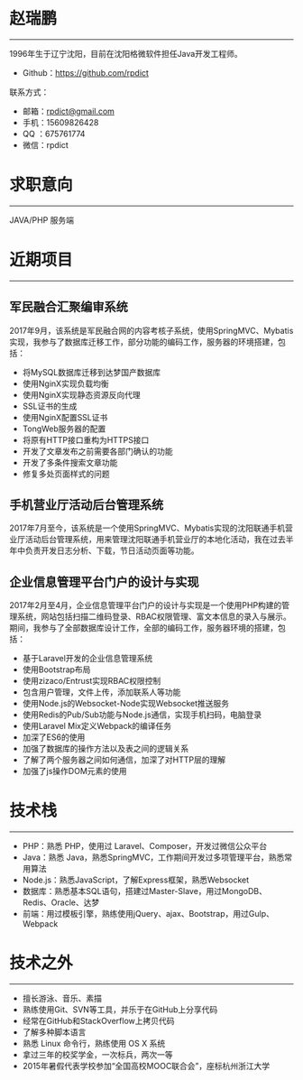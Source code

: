 # 赵瑞鹏

* * *
1996年生于辽宁沈阳，目前在沈阳格微软件担任Java开发工程师。

* Github：https://github.com/rpdict

联系方式：

* 邮箱：[rpdict@gmail.com](mailto:rpdict@gmail.com)
* 手机：15609826428
* QQ  ：675761774
* 微信：rpdict

# 求职意向

* * *
JAVA/PHP 服务端

# 近期项目

* * *



## 军民融合汇聚编审系统

2017年9月，该系统是军民融合网的内容考核子系统，使用SpringMVC、Mybatis实现，我参与了数据库迁移工作，部分功能的编码工作，服务器的环境搭建，包括：

* 将MySQL数据库迁移到达梦国产数据库
* 使用NginX实现负载均衡
* 使用NginX实现静态资源反向代理
* SSL证书的生成
* 使用NginX配置SSL证书
* TongWeb服务器的配置
* 将原有HTTP接口重构为HTTPS接口
* 开发了文章发布之前需要各部门确认的功能
* 开发了多条件搜索文章功能
* 修复多处页面样式的问题

## 手机营业厅活动后台管理系统

2017年7月至今，该系统是一个使用SpringMVC、Mybatis实现的沈阳联通手机营业厅活动后台管理系统，用来管理沈阳联通手机营业厅的本地化活动，我在过去半年中负责开发日志分析、下载，节日活动页面等功能。

## 企业信息管理平台门户的设计与实现 

2017年2月至4月，企业信息管理平台门户的设计与实现是一个使用PHP构建的管理系统，网站包括扫描二维码登录、RBAC权限管理、富文本信息的录入与展示。期间，我参与了全部数据库设计工作，全部的编码工作，服务器环境的搭建，包括：

* 基于Laravel开发的企业信息管理系统
* 使用Bootstrap布局
* 使用zizaco/Entrust实现RBAC权限控制
* 包含用户管理，文件上传，添加联系人等功能
* 使用Node.js的Websocket-Node实现Websocket推送服务
* 使用Redis的Pub/Sub功能与Node.js通信，实现手机扫码，电脑登录
* 使用Laravel Mix定义Webpack的编译任务
* 加深了ES6的使用
* 加强了数据库的操作方法以及表之间的逻辑关系
* 了解了两个服务器之间如何通信，加深了对HTTP层的理解
* 加强了js操作DOM元素的使用

# 技术栈

* * *

* PHP：熟悉 PHP，使用过 Laravel、Composer，开发过微信公众平台
* Java：熟悉 Java，熟悉SpringMVC，工作期间开发过多项管理平台，熟悉常用算法
* Node.js：熟悉JavaScript，了解Express框架，熟悉Websocket
* 数据库：熟悉基本SQL语句，搭建过Master-Slave，用过MongoDB、Redis、Oracle、达梦
* 前端：用过模板引擎，熟练使用jQuery、ajax、Bootstrap，用过Gulp、Webpack





# 技术之外

* * *

* 擅长游泳、音乐、素描
* 熟练使用Git、SVN等工具，并乐于在GitHub上分享代码
* 经常在GitHub和StackOverflow上拷贝代码
* 了解多种脚本语言
* 熟悉 Linux 命令行，熟练使用 OS X 系统
* 拿过三年的校奖学金，一次标兵，两次一等
* 2015年暑假代表学校参加“全国高校MOOC联合会”，座标杭州浙江大学


